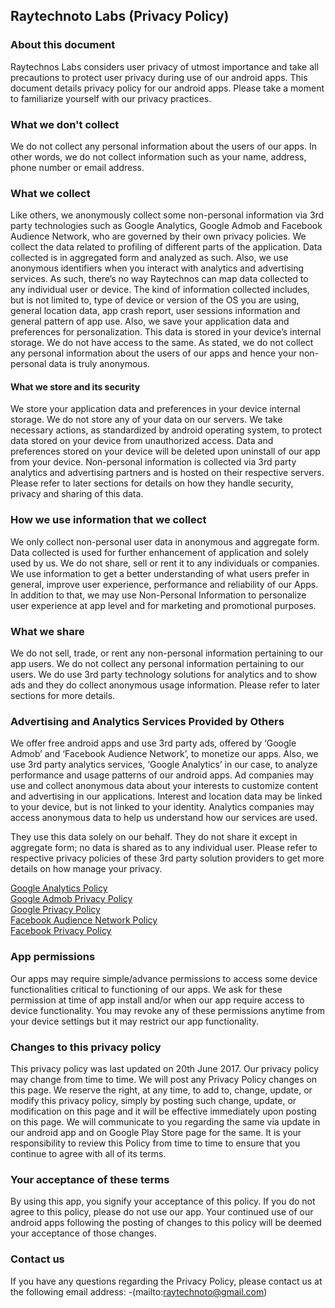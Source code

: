 ## Raytechnoto Labs (Privacy Policy)


### About this document 
Raytechnos Labs considers user privacy of utmost importance and take all precautions to protect user privacy during use of our android apps. This document details privacy policy for our android apps. Please take a moment to familiarize yourself with our privacy practices.

### What we don't collect 
We do not collect any personal information about the users of our apps. In other words, we do not collect information such as your name, address, phone number or email address.

### What we collect 
Like others, we anonymously collect some non-personal information via 3rd party technologies such as Google Analytics, Google Admob and Facebook Audience Network, who are governed by their own privacy policies. We collect the data related to profiling of different parts of the application. Data collected is in aggregated form and analyzed as such. Also, we use anonymous identifiers when you interact with analytics and advertising services. As such, there’s no way Raytechnos can map data collected to any individual user or device. The kind of information collected includes, but is not limited to, type of device or version of the OS you are using, general location data, app crash report, user sessions information and general pattern of app use. Also, we save your application data and preferences for personalization. This data is stored in your device’s internal storage. We do not have access to the same. As stated, we do not collect any personal information about the users of our apps and hence your non-personal data is truly anonymous.

#### What we store and its security 
We store your application data and preferences in your device internal storage. We do not store any of your data on our servers. We take necessary actions, as standardized by android operating system, to protect data stored on your device from unauthorized access. Data and preferences stored on your device will be deleted upon uninstall of our app from your device. Non-personal information is collected via 3rd party analytics and advertising partners and is hosted on their respective servers. Please refer to later sections for details on how they handle security, privacy and sharing of this data.

### How we use information that we collect 
We only collect non-personal user data in anonymous and aggregate form. Data collected is used for further enhancement of application and solely used by us. We do not share, sell or rent it to any individuals or companies. We use information to get a better understanding of what users prefer in general, improve user experience, performance and reliability of our Apps. In addition to that, we may use Non-Personal Information to personalize user experience at app level and for marketing and promotional purposes.

### What we share 
We do not sell, trade, or rent any non-personal information pertaining to our app users. We do not collect any personal information pertaining to our users. We do use 3rd party technology solutions for analytics and to show ads and they do collect anonymous usage information. Please refer to later sections for more details.

### Advertising and Analytics Services Provided by Others
We offer free android apps and use 3rd party ads, offered by ‘Google Admob’ and ‘Facebook Audience Network’, to monetize our apps. Also, we use 3rd party analytics services, ‘Google Analytics’ in our case, to analyze performance and usage patterns of our android apps. Ad companies may use and collect anonymous data about your interests to customize content and advertising in our applications. Interest and location data may be linked to your device, but is not linked to your identity. Analytics companies may access anonymous data to help us understand how our services are used. 

They use this data solely on our behalf. They do not share it except in aggregate form; no data is shared as to any individual user. Please refer to respective privacy policies of these 3rd party solution providers to get more details on how manage your privacy.

[Google Analytics Policy](https://support.google.com/analytics/answer/6004245?hl=en)  
[Google Admob Privacy Policy](https://support.google.com/admob/answer/6128543?hl=en&ref_topic=2745287)  
[Google Privacy Policy](https://www.google.com/intl/en/policies/privacy/)  
[Facebook Audience Network Policy](https://www.facebook.com/ads/manage/audience_network/publisher_tos/)  
[Facebook Privacy Policy](https://www.facebook.com/policy.php)  

### App permissions 
Our apps may require simple/advance permissions to access some device functionalities critical to functioning of our apps. We ask for these permission at time of app install and/or when our app require access to device functionality. You may revoke any of these permissions anytime from your device settings but it may restrict our app functionality.

### Changes to this privacy policy 
This privacy policy was last updated on 20th June 2017. Our privacy policy may change from time to time. We will post any Privacy Policy changes on this page. We reserve the right, at any time, to add to, change, update, or modify this privacy policy, simply by posting such change, update, or modification on this page and it will be effective immediately upon posting on this page. We will communicate to you regarding the same via update in our android app and on Google Play Store page for the same. It is your responsibility to review this Policy from time to time to ensure that you continue to agree with all of its terms.

### Your acceptance of these terms 
By using this app, you signify your acceptance of this policy. If you do not agree to this policy, please do not use our app. Your continued use of our android apps following the posting of changes to this policy will be deemed your acceptance of those changes.

### Contact us
If you have any questions regarding the Privacy Policy, please contact us at the following email address: -(mailto:raytechnoto@gmail.com)
